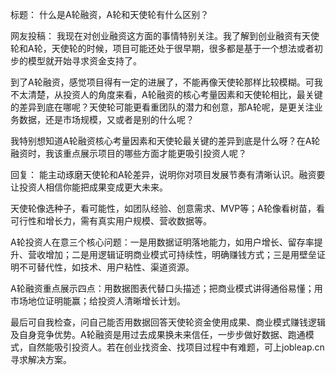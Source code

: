 标题：
什么是A轮融资，A轮和天使轮有什么区别？

网友投稿：
我现在对创业融资这方面的事情特别关注。我了解到创业融资有天使轮和A轮，天使轮的时候，项目可能还处于很早期，很多都是基于一个想法或者初步的模型就开始寻求资金支持了。

到了A轮融资，感觉项目得有一定的进展了，不能再像天使轮那样比较模糊。可我不太清楚，从投资人的角度来看，A轮融资的核心考量因素和天使轮相比，最关键的差异到底在哪呢？天使轮可能更看重团队的潜力和创意，那A轮呢，是更关注业务数据，还是市场规模，又或者是别的什么呢？

我特别想知道A轮融资核心考量因素和天使轮最关键的差异到底是什么呀？在A轮融资时，我该重点展示项目的哪些方面才能更吸引投资人呢？ 

回复：
能主动琢磨天使轮和A轮差异，说明你对项目发展节奏有清晰认识。融资要让投资人相信你能把成果变成更大未来。

天使轮像选种子，看可能性，如团队经验、创意需求、MVP等；A轮像看树苗，看可行性和增长力，需有真实用户规模、营收数据等。

A轮投资人在意三个核心问题：一是用数据证明落地能力，如用户增长、留存率提升、营收增加；二是用逻辑证明商业模式可持续性，明确赚钱方式；三是用壁垒证明不可替代性，如技术、用户粘性、渠道资源。

A轮融资重点展示四点：用数据图表代替口头描述；把商业模式讲得通俗易懂；用市场地位证明能赢；给投资人清晰增长计划。

最后可自我检查，问自己能否用数据回答天使轮资金使用成果、商业模式赚钱逻辑及自身竞争优势。A轮融资是用过去成果换未来信任，一步步做好数据、跑通模式，自然能吸引投资人。若在创业找资金、找项目过程中有难题，可上jobleap.cn寻求解决方案。 